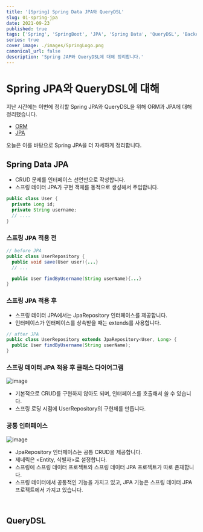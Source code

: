 ```yaml
---
title: '[Spring] Spring Data JPA와 QueryDSL'
slug: 01-spring-jpa
date: 2021-09-23
published: true
tags: ['Spring', 'SpringBoot', 'JPA', 'Spring Data', 'QueryDSL', 'Backend']
series: true
cover_image: ./images/SpringLogo.png
canonical_url: false
description: 'Spring JAP와 QueryDSL에 대해 정리합니다.'
---
```


# Spring JPA와 QueryDSL에 대해

지난 시간에는 이번에 정리할 Spring JPA와 QueryDSL을 위해 ORM과 JPA에 대해 정리했습니다.

- [ORM](https://azderica.github.io/00-db-orm/)
- [JPA](https://azderica.github.io/00-java-jpa/)

오늘은 이를 바탕으로 Spring JPA을 더 자세하게 정리합니다.

## Spring Data JPA

- CRUD 문제를 인터페이스 선언만으로 작성합니다.
- 스프링 데이터 JPA가 구현 객체를 동적으로 생성해서 주입합니다.

```java
public class User {
  private Long id;
  private String username;
  // ....
}
```

### 스프링 JPA 적용 전

```java
// before JPA
public class UserRepository {
  public void save(User user){...}
  // ...

  public User findByUsername(String userName){...}
}
```

### 스프링 JPA 적용 후

- 스프링 데이터 JPA에서는 JpaRepository 인터페이스를 제공합니다.
- 인터페이스가 인터페이스를 상속받을 때는 extends를 사용합니다.

```java
// after JPA
public class UserRepository extends JpaRepository<User, Long> {
  public User findByUsername(String userName);
}
```

### 스프링 데이터 JPA 적용 후 클래스 다이어그램

![image](https://user-images.githubusercontent.com/42582516/134428743-a9727ffa-3cf1-47ad-bc6d-55e42338ca1d.png)

- 기본적으로 CRUD를 구현하지 않아도 되며, 인터페이스를 호출해서 쓸 수 있습니다.
- 스프링 로딩 시점에 UserRepository의 구현체를 만듭니다.

### 공통 인터페이스

![image](https://user-images.githubusercontent.com/42582516/134432531-aa5f47ea-355a-4205-902c-18d272b99e98.png)

- JpaRepository 인터페이스는 공통 CRUD을 제공합니다.
- 제네릭은 <Entity, 식별자>로 설정합니다.
- 스프링에 스프링 데이터 프로젝트와 스프링 데이터 JPA 프로젝트가 따로 존재합니다.
- 스프링 데이터에서 공통적인 기능을 가지고 있고, JPA 기능은 스프링 데이터 JPA 프로젝트에서 가지고 있습니다.

<br/>

## QueryDSL
